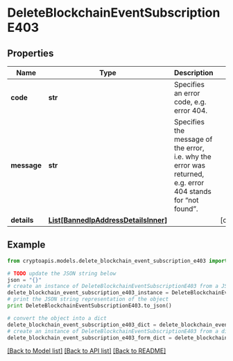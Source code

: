 # DeleteBlockchainEventSubscriptionE403


## Properties
Name | Type | Description | Notes
------------ | ------------- | ------------- | -------------
**code** | **str** | Specifies an error code, e.g. error 404. | 
**message** | **str** | Specifies the message of the error, i.e. why the error was returned, e.g. error 404 stands for “not found”. | 
**details** | [**List[BannedIpAddressDetailsInner]**](BannedIpAddressDetailsInner.md) |  | [optional] 

## Example

```python
from cryptoapis.models.delete_blockchain_event_subscription_e403 import DeleteBlockchainEventSubscriptionE403

# TODO update the JSON string below
json = "{}"
# create an instance of DeleteBlockchainEventSubscriptionE403 from a JSON string
delete_blockchain_event_subscription_e403_instance = DeleteBlockchainEventSubscriptionE403.from_json(json)
# print the JSON string representation of the object
print DeleteBlockchainEventSubscriptionE403.to_json()

# convert the object into a dict
delete_blockchain_event_subscription_e403_dict = delete_blockchain_event_subscription_e403_instance.to_dict()
# create an instance of DeleteBlockchainEventSubscriptionE403 from a dict
delete_blockchain_event_subscription_e403_form_dict = delete_blockchain_event_subscription_e403.from_dict(delete_blockchain_event_subscription_e403_dict)
```
[[Back to Model list]](../README.md#documentation-for-models) [[Back to API list]](../README.md#documentation-for-api-endpoints) [[Back to README]](../README.md)


